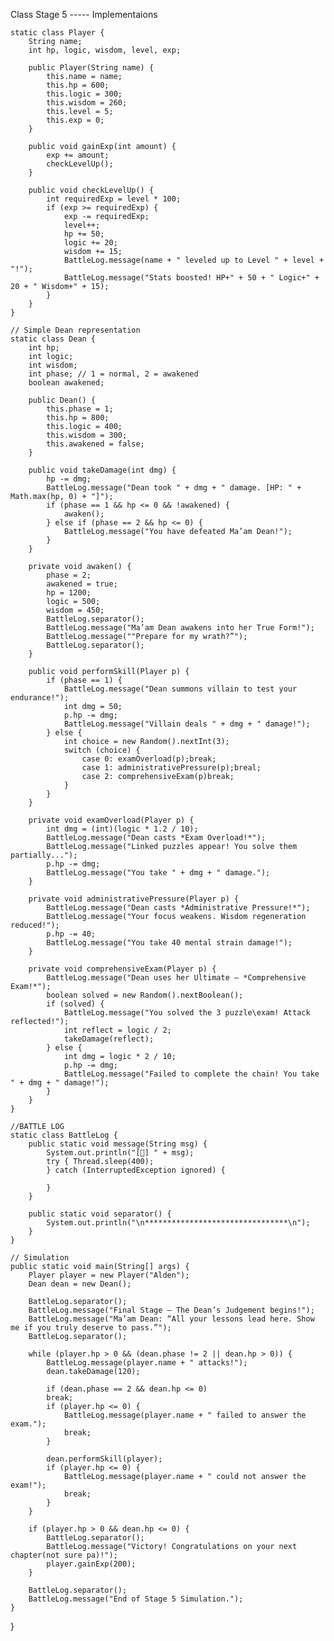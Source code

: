 Class Stage 5 ----- Implementaions

    static class Player {
        String name;
        int hp, logic, wisdom, level, exp;

        public Player(String name) {
            this.name = name;
            this.hp = 600;
            this.logic = 300;
            this.wisdom = 260;
            this.level = 5;
            this.exp = 0;
        }

        public void gainExp(int amount) {
            exp += amount;
            checkLevelUp();
        }

        public void checkLevelUp() {
            int requiredExp = level * 100;
            if (exp >= requiredExp) {
                exp -= requiredExp;
                level++;
                hp += 50;
                logic += 20;
                wisdom += 15;
                BattleLog.message(name + " leveled up to Level " + level + "!");
                BattleLog.message("Stats boosted! HP+" + 50 + " Logic+" + 20 + " Wisdom+" + 15);
            }
        }
    }

    // Simple Dean representation
    static class Dean {
        int hp;
        int logic;
        int wisdom;
        int phase; // 1 = normal, 2 = awakened
        boolean awakened;

        public Dean() {
            this.phase = 1;
            this.hp = 800;
            this.logic = 400;
            this.wisdom = 300;
            this.awakened = false;
        }

        public void takeDamage(int dmg) {
            hp -= dmg;
            BattleLog.message("Dean took " + dmg + " damage. [HP: " + Math.max(hp, 0) + "]");
            if (phase == 1 && hp <= 0 && !awakened) {
                awaken();
            } else if (phase == 2 && hp <= 0) {
                BattleLog.message("You have defeated Ma’am Dean!");
            }
        }

        private void awaken() {
            phase = 2;
            awakened = true;
            hp = 1200;
            logic = 500;
            wisdom = 450;
            BattleLog.separator();
            BattleLog.message("Ma’am Dean awakens into her True Form!");
            BattleLog.message(""Prepare for my wrath?”");
            BattleLog.separator();
        }

        public void performSkill(Player p) {
            if (phase == 1) {
                BattleLog.message("Dean summons villain to test your endurance!");
                int dmg = 50;
                p.hp -= dmg;
                BattleLog.message("Villain deals " + dmg + " damage!");
            } else {
                int choice = new Random().nextInt(3);
                switch (choice) {
                    case 0: examOverload(p);break;
                    case 1: administrativePressure(p);breal;
                    case 2: comprehensiveExam(p)break;
                }
            }
        }

        private void examOverload(Player p) {
            int dmg = (int)(logic * 1.2 / 10);
            BattleLog.message("Dean casts *Exam Overload!*");
            BattleLog.message("Linked puzzles appear! You solve them partially...");
            p.hp -= dmg;
            BattleLog.message("You take " + dmg + " damage.");
        }

        private void administrativePressure(Player p) {
            BattleLog.message("Dean casts *Administrative Pressure!*");
            BattleLog.message("Your focus weakens. Wisdom regeneration reduced!");
            p.hp -= 40;
            BattleLog.message("You take 40 mental strain damage!");
        }

        private void comprehensiveExam(Player p) {
            BattleLog.message("Dean uses her Ultimate — *Comprehensive Exam!*");
            boolean solved = new Random().nextBoolean();
            if (solved) {
                BattleLog.message("You solved the 3 puzzle\exam! Attack reflected!");
                int reflect = logic / 2;
                takeDamage(reflect);
            } else {
                int dmg = logic * 2 / 10;
                p.hp -= dmg;
                BattleLog.message("Failed to complete the chain! You take " + dmg + " damage!");
            }
        }
    }

    //BATTLE LOG
    static class BattleLog {
        public static void message(String msg) {
            System.out.println("[🧾] " + msg);
            try { Thread.sleep(400); 
            } catch (InterruptedException ignored) {
            
            }
        }

        public static void separator() {
            System.out.println("\n********************************\n");
        }
    }

    // Simulation
    public static void main(String[] args) {
        Player player = new Player("Alden");
        Dean dean = new Dean();

        BattleLog.separator();
        BattleLog.message("Final Stage — The Dean’s Judgement begins!");
        BattleLog.message("Ma’am Dean: “All your lessons lead here. Show me if you truly deserve to pass.”");
        BattleLog.separator();

        while (player.hp > 0 && (dean.phase != 2 || dean.hp > 0)) {
            BattleLog.message(player.name + " attacks!");
            dean.takeDamage(120);

            if (dean.phase == 2 && dean.hp <= 0) 
            break;
            if (player.hp <= 0) {
                BattleLog.message(player.name + " failed to answer the exam.");
                break;
            }

            dean.performSkill(player);
            if (player.hp <= 0) {
                BattleLog.message(player.name + " could not answer the exam!");
                break;
            }
        }

        if (player.hp > 0 && dean.hp <= 0) {
            BattleLog.separator();
            BattleLog.message("Victory! Congratulations on your next chapter(not sure pa)!");
            player.gainExp(200);
        }

        BattleLog.separator();
        BattleLog.message("End of Stage 5 Simulation.");
    }
}
